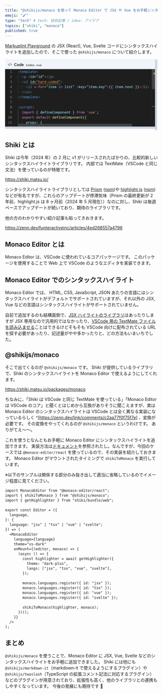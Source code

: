 ```yaml
---
title: "@shikijs/monaco を使って Monaco Editor で JSX や Vue をお手軽シンタックスハイライト"
emoji: "🖌️"
type: "tech" # tech: 技術記事 / idea: アイデア
topics: ["shiki", "monaco"]
published: true
---
```


[Markuplint Playground](https://playground.markuplint.dev/) の JSX (React), Vue, Svelte コードにシンタックスハイライトを追加したので、そこで使った `@shikijs/monaco` について紹介します。

![スクリーンショット。Vueのコードがシンタックスハイライトされていて、カラフル。](/images/shikijs-monaco/2024-05-28-23-16-05.png)

## Shiki とは

Shiki は今年（2024 年）の 2 月に v1 がリリースされたばかりの、比較的新しいシンタックスハイライトライブラリです。
内部では TextMate（VSCode と同じ文法）を使っているのが特徴です。

https://shiki.matsu.io/

シンタックスハイライトライブラリとしては [Prism](https://prismjs.com/) ([npm](https://www.npmjs.com/package/prismjs))や [highlight.js](https://highlightjs.org/) ([npm](https://www.npmjs.com/package/highlight.js)) などが有名ですが、これらのアップデートが停滞気味（Prism の最終更新が 2 年前、highlight.js は 8 ヶ月前（2024 年 5 月現在））なのに対し、Shiki は毎週ペースでアップデートが続いており、期待のライブラリです。

他の方のわかりやすい紹介記事も貼ってきおきます。

https://zenn.dev/funteractiveinc/articles/4ed268557a4796

## Monaco Editor とは

Monaco Editor は、VSCode に使われているコアパッケージです。
このパッケージを使用することで Web 上で VSCode のようなエディタを実装できます。

## Monaco Editor でのシンタックスハイライト

Monaco Editor では、 HTML, CSS, JavaScript, JSON あたりの言語にはシンタックスハイライトがデフォルトでサポートされていますが、それ以外の JSX, Vue などの言語はシンタックスハイライトがサポートされていません。

自前で追加するのも結構面倒で、[JSX ハイライトのライブラリ](https://www.npmjs.com/package/monaco-jsx-highlighter)はあったりしますが JSX 専用なので汎用的ではなかったり、[VSCode 用の TextMate ファイルを読み込ませる](https://zenn.dev/steelydylan/articles/vs-code-experience#3.-monaco-editor%E3%81%A7jsx%E3%82%92%E3%83%8F%E3%82%A4%E3%83%A9%E3%82%A4%E3%83%88%E3%81%99%E3%82%8B)ことはできるけどそもそも VSCode 向けに配布されている URL を探す必要があったり、記述量がやや多かったりと、どの方法もいまいちでした。

## @shikijs/monaco

そこで出てくるのが `@shikijs/monaco` です。
Shiki が提供しているライブラリで、Shiki のシンタックスハイライトを Monaco Editor で使えるようにしてくれます。

https://shiki.matsu.io/packages/monaco

ちなみに、「Shiki は VSCode と同じ TextMate を使っている」「Monaco Editor は VSCode のコア」と聞くとはじめから互換がありそうに聞こえますが、実は Monaco Editor のシンタックスハイライトは VSCode とは全く異なる実装になっているらしく ^[https://zenn.dev/link/comments/c2aa77f0f75f7e] 、変換が必要です。
その変換をやってくれるのが `@shikijs/monaco` というわけです。
ありがてえ～～。

これを使うとなんともお手軽に Monaco Editor にシンタックスハイライトを追加できます。
実装方法は[ドキュメント](https://shiki.matsu.io/packages/monaco)を参照されたし。なんですが、今回のケースでは `@monaco-editor/react` を使っているので、その実装を紹介しておきます。
Monaco Editor がマウントされたタイミングで `shikiToMonaco` を実行しています。

※以下のサンプルは関係する部分のみ抜き出して適当に省略しているのでイメージ程度に見てください。

```tsx:@monaco-editor/react と @shikijs/monaco を使ったシンタックスハイライトのサンプル
import MonacoEditor from "@monaco-editor/react";
import { shikiToMonaco } from "@shikijs/monaco";
import { getHighlighter } from "shiki/bundle/web";

export const Editor = ({
  language,
}: {
  language: "jsx" | "tsx" | "vue" | "svelte";
}) => (
  <MonacoEditor
    language={language}
    theme="vs-dark"
    onMount={(editor, monaco) => {
      (async () => {
        const highlighter = await getHighlighter({
          theme: "dark-plus",
          langs: ["jsx", "tsx", "vue", "svelte"],
        });

        monaco.languages.register({ id: "jsx" });
        monaco.languages.register({ id: "tsx" });
        monaco.languages.register({ id: "vue" });
        monaco.languages.register({ id: "svelte" });

        shikiToMonaco(highlighter, monaco);
      })();
    }}
  />
);
```

## まとめ

`@shikijs/monaco` を使うことで、Monaco Editor に JSX, Vue, Svelte などのシンタックスハイライトをお手軽に追加できました。
Shiki には他にも `@shikijs/markdown-it`（markdown-it で使えるようにするプラグイン）や `@shikijs/twoslash`（TypeScript の拡張コメント記法に対応するプラグイン）などのプラグインが用意されており、拡張性も高く、他のライブラリとの連携もしやすくなっています。
今後の発展にも期待です 🤩
